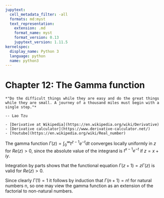 ```yaml
---
jupytext:
  cell_metadata_filter: -all
  formats: md:myst
  text_representation:
    extension: .md
    format_name: myst
    format_version: 0.13
    jupytext_version: 1.11.5
kernelspec:
  display_name: Python 3
  language: python
  name: python3
---
```


# Chapter 12: The Gamma function

```{epigraph}
*"Do the difficult things while they are easy and do the great things while they are small. A journey of a thousand miles must begin with a single step."*

-- Lao Tzu
```

```{seealso}
- [Derivative at Wikipedia](https://en.wikipedia.org/wiki/Derivative)
- [Derivative calculator](https://www.derivative-calculator.net/)
- [Youtube](https://en.wikipedia.org/wiki/Real_number) 
```

The gamma function $\Gamma(z)=\int_0^\infty t^{z-1}e^{-t}dt$ converges locally uniformly in $z$
for $Re (z) > 0$, since the absolute value of the integrand is $t^{x-1}e^{-t}$ if $z = x + iy$.

Integration by parts shows that the functional equation $\Gamma(z + 1) = z\Gamma(z)$
is valid for $Re (z) > 0$.

Since clearly $\Gamma(1) = 1$ it follows by induction that $\Gamma(n+1) = n!$ for natural numbers n, so one may view the gamma function as an extension of the factorial to non-natural numbers.

